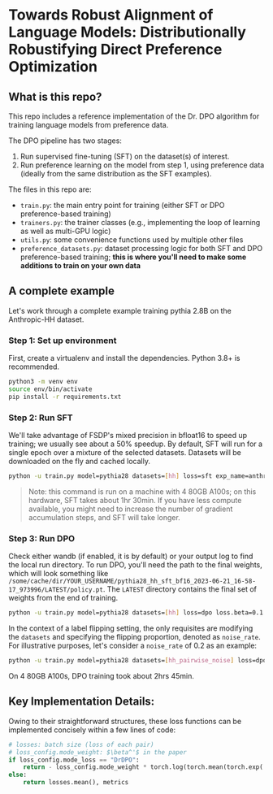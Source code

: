 # Towards Robust Alignment of Language Models: Distributionally Robustifying Direct Preference Optimization

## What is this repo?

This repo includes a reference implementation of the Dr. DPO algorithm for training language models from preference data.

The DPO pipeline has two stages:

1. Run supervised fine-tuning (SFT) on the dataset(s) of interest.
2. Run preference learning on the model from step 1, using preference data (ideally from the same distribution as the SFT examples).

The files in this repo are:
- `train.py`: the main entry point for training (either SFT or DPO preference-based training)
- `trainers.py`: the trainer classes (e.g., implementing the loop of learning as well as multi-GPU logic)
- `utils.py`: some convenience functions used by multiple other files
- `preference_datasets.py`: dataset processing logic for both SFT and DPO preference-based training; **this is where you'll need to make some additions to train on your own data**

## A complete example

Let's work through a complete example training pythia 2.8B on the Anthropic-HH dataset.

### Step 1: Set up environment

First, create a virtualenv and install the dependencies. Python 3.8+ is recommended.
```sh
python3 -m venv env
source env/bin/activate
pip install -r requirements.txt
```

### Step 2: Run SFT

We'll take advantage of FSDP's mixed precision in bfloat16 to speed up training; we usually see about a 50% speedup. By default, SFT will run for a single epoch over a mixture of the selected datasets. Datasets will be downloaded on the fly and cached locally.
```sh
python -u train.py model=pythia28 datasets=[hh] loss=sft exp_name=anthropic_dpo_pythia28 gradient_accumulation_steps=2 batch_size=64 eval_batch_size=32 trainer=FSDPTrainer sample_during_eval=false model.fsdp_policy_mp=bfloat16
```
> Note: this command is run on a machine with 4 80GB A100s; on this hardware, SFT takes about 1hr 30min. If you have less compute available, you might need to increase the number of gradient accumulation steps, and SFT will take longer.

### Step 3: Run DPO

Check either wandb (if enabled, it is by default) or your output log to find the local run directory. To run DPO, you'll need the path to the final weights, which will look something like `/some/cache/dir/YOUR_USERNAME/pythia28_hh_sft_bf16_2023-06-21_16-58-17_973996/LATEST/policy.pt`. The `LATEST` directory contains the final set of weights from the end of training.
```sh
python -u train.py model=pythia28 datasets=[hh] loss=dpo loss.beta=0.1 exp_name=anthropic_dpo_pythia28 gradient_accumulation_steps=2 batch_size=64 eval_batch_size=32 trainer=FSDPTrainer sample_during_eval=false model.fsdp_policy_mp=bfloat16 model.archive=/path/to/archive/from/sft/LATEST/policy.pt loss.mode_loss=DrDPO loss.mode_weight=1.0 
```
In the context of a label flipping setting, the only requisites are modifying the `datasets` and specifying the flipping proportion, denoted as `noise_rate`. For illustrative purposes, let's consider a `noise_rate` of 0.2 as an example:
```sh
python -u train.py model=pythia28 datasets=[hh_pairwise_noise] loss=dpo loss.beta=0.1 exp_name=anthropic_dpo_pythia28 gradient_accumulation_steps=2 batch_size=64 eval_batch_size=32 trainer=FSDPTrainer sample_during_eval=false model.fsdp_policy_mp=bfloat16 model.archive=/path/to/archive/from/sft/LATEST/policy.pt loss.mode_loss=DrDPO loss.mode_weight=1.0 noise_rate=0.2
```

On 4 80GB A100s, DPO training took about 2hrs 45min.

## Key Implementation Details:

Owing to their straightforward structures, these loss functions can be implemented concisely within a few lines of code:

```python
# losses: batch size (loss of each pair)
# loss_config.mode_weight: $\beta^'$ in the paper
if loss_config.mode_loss == "DrDPO":
    return - loss_config.mode_weight * torch.log(torch.mean(torch.exp( - losses / loss_config.mode_weight))), metrics
else:
    return losses.mean(), metrics
```
